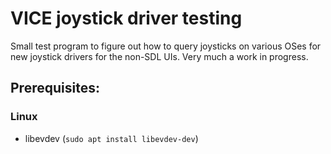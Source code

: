 # VICE joystick driver testing

Small test program to figure out how to query joysticks on various OSes for new
joystick drivers for the non-SDL UIs.
Very much a work in progress.

## Prerequisites:

### Linux

- libevdev (`sudo apt install libevdev-dev`)
